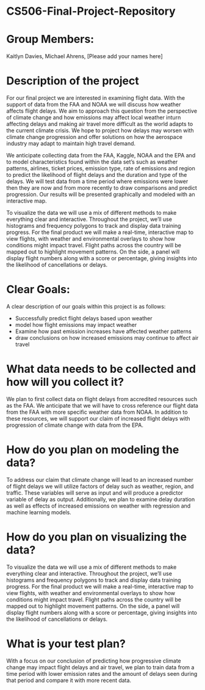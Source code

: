 # CS506-Final-Project-Repository
# Group Members: 
   Kaitlyn Davies, Michael Ahrens, [Please add your names here] 
# Description of the project

   For our final project we are interested in examining flight data. With the support of data from the FAA and NOAA we will discuss how weather affects flight delays. We aim to approach this question from the perspective of climate change and how emissions may affect local weather inturn affecting delays and making air travel more difficult as the world adapts to the current climate crisis. We hope to project how delays may worsen with climate change progression and offer solutions on how the aerospace industry may adapt to maintain high travel demand. 

 We anticipate collecting data from the FAA, Kaggle, NOAA and the EPA and to model characteristics found within the data set’s such as weather patterns, airlines, ticket prices, emission type, rate of emissions and region to predict the likelihood of flight delays and the duration and type of the delays. We will test data from a time period where emissions were lower then they are now and from more recently to draw comparisons and predict progression. Our results will be presented graphically and modeled with an interactive map. 

 To visualize the data we will use a mix of different methods to make everything clear and interactive. Throughout the project, we’ll use histograms and frequency polygons to track and display data training progress. For the final product we will make a real-time, interactive map to view flights, with weather and environmental overlays to show how conditions might impact travel. Flight paths across the country will be mapped out to highlight movement patterns. On the side, a panel will display flight numbers along with a score or percentage, giving insights into the likelihood of cancellations or delays.

# Clear Goals: 
A clear description of our goals within this project is as follows: 
   - Successfully predict flight delays based upon weather
   - model how flight emissions may impact weather
   - Examine how past emission increases have affected weather patterns 
   - draw conclusions on how increased emissions may continue to affect air travel 


# What data needs to be collected and how will you collect it?

   We plan to first collect data on flight delays from accredited resources such as the FAA. We anticipate that we will have to cross reference our flight data from the FAA with more specific weather data from NOAA. In addition to these resources, we will support our claim of increased flight delays with progression of climate change with data from the EPA. 

# How do you plan on modeling the data?
   To address our claim that climate change will lead to an increased number of flight delays we will utilize factors of delay such as weather, region, and traffic. These variables will serve as  input and will produce a predictor variable of delay as output. Additionally, we plan to examine delay duration as well as effects of increased emissions on weather with regression and machine learning models. 

# How do you plan on visualizing the data? 
To visualize the data we will use a mix of different methods to make everything clear and interactive. Throughout the project, we’ll use histograms and frequency polygons to track and display data training progress. For the final product we will make a real-time, interactive map to view flights, with weather and environmental overlays to show how conditions might impact travel. Flight paths across the country will be mapped out to highlight movement patterns. On the side, a panel will display flight numbers along with a score or percentage, giving insights into the likelihood of cancellations or delays.

# What is your test plan?
   With a focus on our conclusion of predicting how progressive climate change may impact flight delays and air travel, we plan to train data from a time period with lower emission rates and the amount of delays seen during that period and compare it with more recent data.
